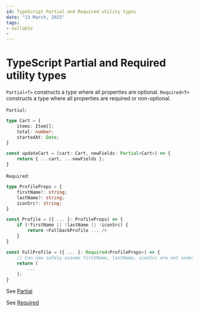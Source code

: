 ```yaml
---
id: TypeScript Partial and Required utility types
date: "13 March, 2025"
tags:
- nullable
- 
---
```


# TypeScript Partial and Required utility types

`Partial<T>` constructs a type where all properties are optional.
`Required<T>` constructs a type where all properties are required or non-optional.

`Partial`:
```typescript
type Cart = {
    items: Item[];
    total: number;
    startedAt: Date;
}

const updateCart = (cart: Cart, newFields: Partial<Cart>) => {
    return { ...cart, ...newFields };
}
```

`Required`:
```typescript
type ProfileProps = {
    firstName?: string;
    lastName?: string;
    iconSrc?: string;
}

const Profile = ({ ... }: ProfileProps) => {
    if (!firstName || !lastName || !iconSrc) {
        return <FallbackProfile ... />
    }
}

const FullProfile = ({ ... }: Required<ProfileProps>) => {
    // Can now safely assume firstName, lastName, iconSrc are not undefined
    return (
        ...
    );
}
```

See [Partial](https://www.typescriptlang.org/docs/handbook/utility-types.html#partialtype)

See [Required](https://www.typescriptlang.org/docs/handbook/utility-types.html#requiredtype)

